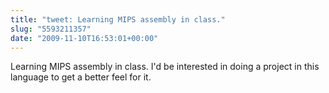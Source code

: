 ```yaml
---
title: "tweet: Learning MIPS assembly in class."
slug: "5593211357"
date: "2009-11-10T16:53:01+00:00"
---
```

Learning MIPS assembly in class. I'd be interested in doing a project in this language to get a better feel for it.